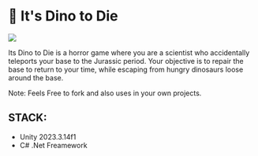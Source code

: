# 🚀 It's Dino to Die 
<a href="https://github.com/Ayslan-gamedev/DinoLab_Unity/blob/main/LICENSE"><img src="https://img.shields.io/github/license/ayslan-gamedev/DinoLab_Unity?color=blue&style=flat-square"></a>

Its Dino to Die is a horror game where you are a scientist who accidentally teleports your base to the Jurassic period. Your objective is to repair the base to return to your time, while escaping from hungry dinosaurs loose around the base.

Note: Feels Free to fork and also uses in your own projects. 

## STACK:
* Unity 2023.3.14f1
* C# .Net Freamework
